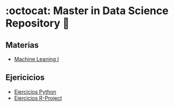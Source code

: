 # :octocat: Master in Data Science Repository :dog:

## Materias

* [Machine Leaning I](/MachineLearning/Directorio.md)

## Ejericicios

* [Ejercicios Python](/PythonExercises/Directorio.md)
* [Ejercicios R-Project](/RExercises/Directorio.md)